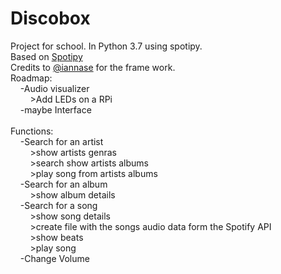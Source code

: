 # Discobox
Project for school. In Python 3.7 using spotipy.<br>
Based on [Spotipy](https://spotipy.readthedocs.io/en/latest/#)<br>
Credits to [@iannase](https://gist.github.com/iannase) for the frame work. <br>
Roadmap:<br>
&nbsp;&nbsp;&nbsp;&nbsp;-Audio visualizer<br>
&nbsp;&nbsp;&nbsp;&nbsp;&nbsp;&nbsp;&nbsp;&nbsp;>Add LEDs on a RPi<br>
&nbsp;&nbsp;&nbsp;&nbsp;-maybe Interface<br>
<br>
Functions:<br>
&nbsp;&nbsp;&nbsp;&nbsp;-Search for an artist<br>
&nbsp;&nbsp;&nbsp;&nbsp;&nbsp;&nbsp;&nbsp;&nbsp;>show artists genras<br>
&nbsp;&nbsp;&nbsp;&nbsp;&nbsp;&nbsp;&nbsp;&nbsp;>search show artists albums<br>
&nbsp;&nbsp;&nbsp;&nbsp;&nbsp;&nbsp;&nbsp;&nbsp;>play song from artists albums<br>
&nbsp;&nbsp;&nbsp;&nbsp;-Search for an album<br>
&nbsp;&nbsp;&nbsp;&nbsp;&nbsp;&nbsp;&nbsp;&nbsp;>show album details<br>
&nbsp;&nbsp;&nbsp;&nbsp;-Search for a song <br>
&nbsp;&nbsp;&nbsp;&nbsp;&nbsp;&nbsp;&nbsp;&nbsp;>show song details<br>
&nbsp;&nbsp;&nbsp;&nbsp;&nbsp;&nbsp;&nbsp;&nbsp;>create file with the songs audio data form the Spotify API<br>
&nbsp;&nbsp;&nbsp;&nbsp;&nbsp;&nbsp;&nbsp;&nbsp;>show beats<br>
&nbsp;&nbsp;&nbsp;&nbsp;&nbsp;&nbsp;&nbsp;&nbsp;>play song<br>
&nbsp;&nbsp;&nbsp;&nbsp;-Change Volume<br>
